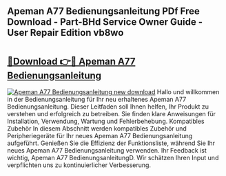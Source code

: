 ## Apeman A77 Bedienungsanleitung PDf Free Download - Part-BHd Service Owner Guide - User Repair Edition vb8wo

# <h2><a href="http://df1b16e.blite.top/?on=Apeman+A77+Bedienungsanleitung">🔗Download 👉🔴 Apeman A77 Bedienungsanleitung</a></h2>

[![Apeman A77 Bedienungsanleitung new download](https://i.imgur.com/lujVjoI.png)](http://df1b16e.blite.top/?on=Apeman+A77+Bedienungsanleitung)
Hallo und willkommen in der Bedienungsanleitung für Ihr neu erhaltenes Apeman A77 Bedienungsanleitung. Dieser Leitfaden soll Ihnen helfen, Ihr Produkt zu verstehen und erfolgreich zu betreiben. Sie finden klare Anweisungen für Installation, Verwendung, Wartung und Fehlerbehebung. Kompatibles Zubehör In diesem Abschnitt werden kompatibles Zubehör und Peripheriegeräte für Ihr neues Apeman A77 Bedienungsanleitung aufgeführt. Genießen Sie die Effizienz der Funktionsliste, während Sie Ihr neues Apeman A77 Bedienungsanleitung verwenden. Ihr Feedback ist wichtig, Apeman A77 BedienungsanleitungD. Wir schätzen Ihren Input und verpflichten uns zu kontinuierlicher Verbesserung.
